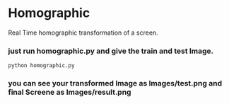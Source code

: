 # Homographic
Real Time homographic transformation of a screen.

### just run homographic.py and give the train and test Image.

``` python homographic.py  ```

### you can see your transformed Image as Images/test.png and final Screene as Images/result.png
